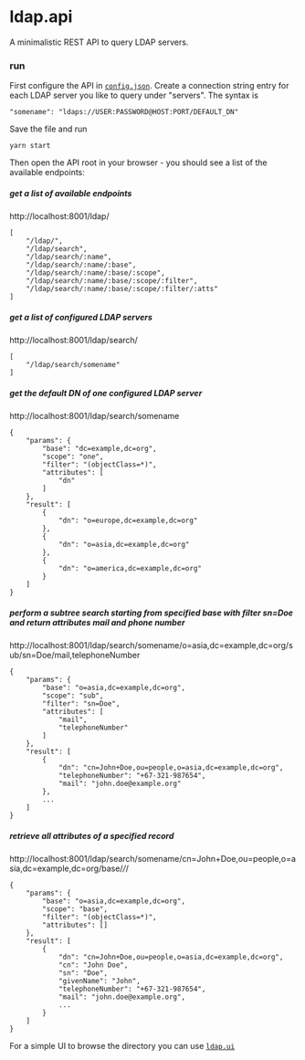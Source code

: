 # ldap.api

A minimalistic REST API to query LDAP servers.

### run

First configure the API in
[`config.json`](https://github.com/oyo/ldap.api/blob/main/config.json).
Create a connection string entry for each LDAP server you like to query under "servers".
The syntax is

    "somename": "ldaps://USER:PASSWORD@HOST:PORT/DEFAULT_DN"

Save the file and run

    yarn start

Then open the API root in your browser - you should see a list of the available endpoints:

##### get a list of available endpoints

http://localhost:8001/ldap/

    [
        "/ldap/",
        "/ldap/search",
        "/ldap/search/:name",
        "/ldap/search/:name/:base",
        "/ldap/search/:name/:base/:scope",
        "/ldap/search/:name/:base/:scope/:filter",
        "/ldap/search/:name/:base/:scope/:filter/:atts"
    ]

##### get a list of configured LDAP servers

http://localhost:8001/ldap/search/

    [
        "/ldap/search/somename"
    ]

##### get the default DN of one configured LDAP server

http://localhost:8001/ldap/search/somename

    {
        "params": {
            "base": "dc=example,dc=org",
            "scope": "one",
            "filter": "(objectClass=*)",
            "attributes": [
                "dn"
            ]
        },
        "result": [
            {
                "dn": "o=europe,dc=example,dc=org"
            },
            {
                "dn": "o=asia,dc=example,dc=org"
            },
            {
                "dn": "o=america,dc=example,dc=org"
            }
        ]
    }

##### perform a subtree search starting from specified base with filter sn=Doe and return attributes mail and phone number

http://localhost:8001/ldap/search/somename/o=asia,dc=example,dc=org/sub/sn=Doe/mail,telephoneNumber

    {
        "params": {
            "base": "o=asia,dc=example,dc=org",
            "scope": "sub",
            "filter": "sn=Doe",
            "attributes": [
                "mail",
                "telephoneNumber"
            ]
        },
        "result": [
            {
                "dn": "cn=John+Doe,ou=people,o=asia,dc=example,dc=org",
                "telephoneNumber": "+67-321-987654",
                "mail": "john.doe@example.org"
            },
            ...
        ]
    }

##### retrieve all attributes of a specified record

http://localhost:8001/ldap/search/somename/cn=John+Doe,ou=people,o=asia,dc=example,dc=org/base/_/_/

    {
        "params": {
            "base": "o=asia,dc=example,dc=org",
            "scope": "base",
            "filter": "(objectClass=*)",
            "attributes": []
        },
        "result": [
            {
                "dn": "cn=John+Doe,ou=people,o=asia,dc=example,dc=org",
                "cn": "John Doe",
                "sn": "Doe",
                "givenName": "John",
                "telephoneNumber": "+67-321-987654",
                "mail": "john.doe@example.org",
                ...
            }
        ]
    }

For a simple UI to browse the directory you can use
 [`ldap.ui`](https://github.com/oyo/ldap.ui)
